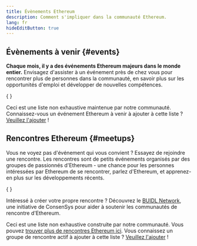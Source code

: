 ```yaml
---
title: Évènements Ethereum
description: Comment s'impliquer dans la communauté Ethereum.
lang: fr
hideEditButton: true
---
```


## Évènements à venir {#events}

**Chaque mois, il y a des événements Ethereum majeurs dans le monde entier.** Envisagez d'assister à un événement près de chez vous pour rencontrer plus de personnes dans la communauté, en savoir plus sur les opportunités d'emploi et développer de nouvelles compétences.

{
<UpcomingEventsList/>
}

Ceci est une liste non exhaustive maintenue par notre communauté. Connaissez-vous un événement Ethereum à venir à ajouter à cette liste ? [Veuillez l'ajouter](https://github.com/ethereum/ethereum-org-website/blob/dev/src/data/community-events.json) !

## Rencontres Ethereum {#meetups}

Vous ne voyez pas d'événement qui vous convient ? Essayez de rejoindre une rencontre. Les rencontres sont de petits événements organisés par des groupes de passionnés d'Ethereum - une chance pour les personnes intéressées par Ethereum de se rencontrer, parlez d'Ethereum, et apprenez-en plus sur les développements récents.

{
<MeetupList />
}

Intéressé à créer votre propre rencontre ? Découvrez le [BUIDL Network](https://consensys.net/developers/buidlnetwork/), une initiative de ConsenSys pour aider à soutenir les communautés de rencontre d'Ethereum.

Ceci est une liste non exhaustive construite par notre communauté. Vous pouvez [trouver plus de rencontres Ethereum ici](https://www.meetup.com/topics/ethereum/). Vous connaissez un groupe de rencontre actif à ajouter à cette liste ? [Veuillez l'ajouter](https://github.com/ethereum/ethereum-org-website/blob/dev/src/data/community-meetups.json) !
